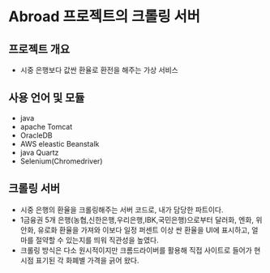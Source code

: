 # Abroad 프로젝트의 크롤링 서버


## 프로젝트 개요
- 시중 은행보다 값싼 환율로 환전을 해주는 가상 서비스


## 사용 언어 및 모듈
- java
- apache Tomcat
- OracleDB
- AWS eleastic Beanstalk
- java Quartz
- Selenium(Chromedriver)


## 크롤링 서버
- 시중 은행의 환율을 크롤링해주는 서버 코드로, 내가 담당한 파트이다.
- 1금융권 5개 은행(농협,신한은행,우리은행,IBK,국민은행)으로부터 달러화, 엔화, 위안화, 유로화 환율을 가져와 이보다 일정 퍼센트 이상 싼 환율을 UI에 표시하고, 얼마를 절약할 수 있는지를 띄워 직관성을 높였다.
- 크롤링 방식은 다소 원시적이지만 크롬드라이버를 활용해 직접 사이트로 들어가 현시점 표기된 각 화폐별 가격을 긁어 왔다.
